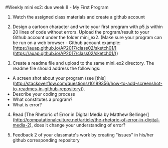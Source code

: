 #Weekly mini ex2: due week 8 - My First Program

1) Watch the assigned class materials and create a github account

2) Design a cartoon character and write your first program with p5.js within 20 lines of code without errors. Upload the program/result to your Github account under the folder mini_ex2. (Make sure your program can be run on a web browser - Github account example: [https://auap.github.io/AP2017/class02/sketch01/] (https://auap.github.io/AP2017/class02/sketch01/))

3) Create a readme file and upload to the same mini_ex2 directory. The readme file should address the followings:
  
  - A screen shot about your program (see [this] (http://stackoverflow.com/questions/10189356/how-to-add-screenshot-to-readmes-in-github-repository)).
  - Describe your coding process 
  - What constitutes a program?
  - What is error?
  
4) Read [The Rhetoric of Error in Digital Media by Matthew Bellinger] (http://computationalculture.net/article/the-rhetoric-of-error-in-digital-media-2), does it change your understanding of error? 

5) Feedback 2 of your classmate's work by creating "issues" in his/her github corresponding repository 
